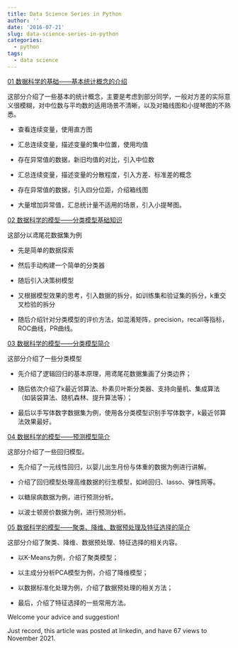 ```yaml
---
title: Data Science Series in Python
author: ''
date: '2016-07-21'
slug: data-science-series-in-python
categories:
  - python
tags:
  - data science
---
```


[01 数据科学的基础——基本统计概念的介绍](https://nbviewer.org/github/yishi/Data-Science-Series-in-Python/blob/master/the_introduction_of_data_science_01.ipynb)

这部分介绍了一些基本的统计概念，主要是考虑到部分同学，一般对方差的实际意义很模糊，对中位数与平均数的适用场景不清晰，以及对箱线图和小提琴图的不熟悉。

+ 查看连续变量，使用直方图

+ 汇总连续变量，描述变量的集中位置，使用均值

+ 存在异常值的数据，新旧均值的对比，引入中位数

+ 汇总连续变量，描述变量的分散程度，引入方差、标准差的概念

+ 存在异常值的数据，引入四分位距，介绍箱线图

+ 大量增加异常值，汇总统计量不适用的场景，引入小提琴图。
 

[02 数据科学的模型——分类模型基础知识](https://nbviewer.org/github/yishi/Data-Science-Series-in-Python/blob/master/the_introduction_of_data_science_02.ipynb)

这部分以鸢尾花数据集为例

+ 先是简单的数据探索

+ 然后手动构建一个简单的分类器

+ 随后引入决策树模型

+ 又根据模型效果的思考，引入数据的拆分，如训练集和验证集的拆分，k重交叉检验的拆分

+ 随后介绍针对分类模型的评价方法，如混淆矩阵，precision，recall等指标，ROC曲线，PR曲线。
 

[03 数据科学的模型——分类模型简介](https://nbviewer.org/github/yishi/Data-Science-Series-in-Python/blob/master/the_introduction_of_data_science_03.ipynb)

这部分介绍了一些分类模型

+ 先介绍了逻辑回归的基本原理，用鸢尾花数据集画了分类边界；

+ 随后依次介绍了k最近邻算法、朴素贝叶斯分类器、支持向量机、集成算法（如装袋算法、随机森林、提升算法等）；

+ 最后以手写体数字数据集为例，使用各分类模型识别手写体数字，k最近邻算法效果最好。
 

[04 数据科学的模型——预测模型简介](https://nbviewer.org/github/yishi/Data-Science-Series-in-Python/blob/master/the_introduction_of_data_science_04.ipynb)

这部分介绍了一些回归模型。

+ 先介绍了一元线性回归，以婴儿出生月份与体重的数据为例进行讲解。

+ 介绍了回归模型处理高维数据的衍生模型，如岭回归、lasso、弹性网等。

+ 以糖尿病数据为例，进行预测分析。

+ 以波士顿房价数据为例，进行预测分析。
 

[05 数据科学的模型——聚类、降维、数据预处理及特征选择的简介](https://nbviewer.org/github/yishi/Data-Science-Series-in-Python/blob/master/the_introduction_of_data_science_05.ipynb)

这部分介绍了聚类、降维、数据预处理、特征选择的相关内容。

+ 以K-Means为例，介绍了聚类模型；

+ 以主成分分析PCA模型为例，介绍了降维模型；

+ 以数据标准化处理为例，介绍了数据预处理的相关方法；

+ 最后，介绍了特征选择的一些常用方法。

Welcome your advice and suggestion!

Just record, this article was posted at linkedin, and have 67 views to November 2021.

